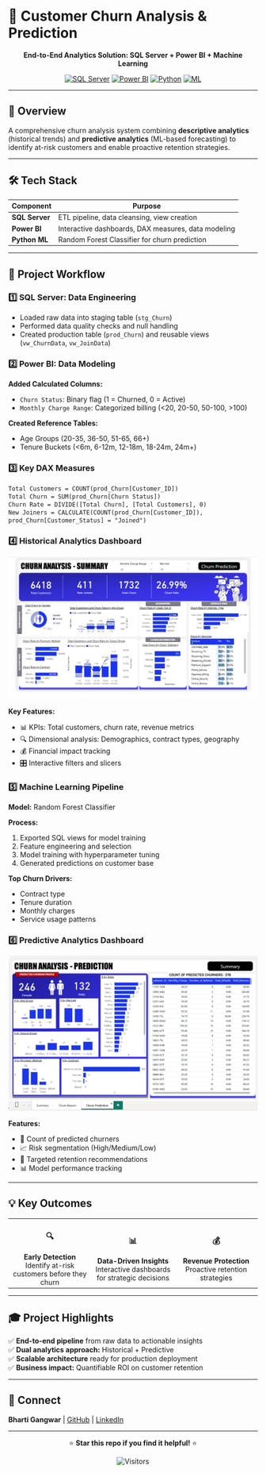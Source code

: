 # 🎯 Customer Churn Analysis & Prediction

<div align="center">

**End-to-End Analytics Solution: SQL Server + Power BI + Machine Learning**

[![SQL Server](https://img.shields.io/badge/SQL%20Server-CC2927?style=flat-square&logo=microsoft-sql-server&logoColor=white)](https://www.microsoft.com/sql-server)
[![Power BI](https://img.shields.io/badge/Power%20BI-F2C811?style=flat-square&logo=power-bi&logoColor=black)](https://powerbi.microsoft.com/)
[![Python](https://img.shields.io/badge/Python-3776AB?style=flat-square&logo=python&logoColor=white)](https://www.python.org/)
[![ML](https://img.shields.io/badge/Random%20Forest-00979D?style=flat-square)](https://scikit-learn.org/)

</div>

---

## 📖 Overview

A comprehensive churn analysis system combining **descriptive analytics** (historical trends) and **predictive analytics** (ML-based forecasting) to identify at-risk customers and enable proactive retention strategies.

---

## 🛠️ Tech Stack

| Component | Purpose |
|-----------|---------|
| **SQL Server** | ETL pipeline, data cleansing, view creation |
| **Power BI** | Interactive dashboards, DAX measures, data modeling |
| **Python ML** | Random Forest Classifier for churn prediction |

---

## 🚀 Project Workflow

### **1️⃣ SQL Server: Data Engineering**
- Loaded raw data into staging table (`stg_Churn`)
- Performed data quality checks and null handling
- Created production table (`prod_Churn`) and reusable views (`vw_ChurnData`, `vw_JoinData`)

### **2️⃣ Power BI: Data Modeling**
**Added Calculated Columns:**
- `Churn Status`: Binary flag (1 = Churned, 0 = Active)
- `Monthly Charge Range`: Categorized billing (<20, 20-50, 50-100, >100)

**Created Reference Tables:**
- Age Groups (20-35, 36-50, 51-65, 66+)
- Tenure Buckets (<6m, 6-12m, 12-18m, 18-24m, 24m+)

### **3️⃣ Key DAX Measures**

```dax
Total Customers = COUNT(prod_Churn[Customer_ID])
Total Churn = SUM(prod_Churn[Churn Status])
Churn Rate = DIVIDE([Total Churn], [Total Customers], 0)
New Joiners = CALCULATE(COUNT(prod_Churn[Customer_ID]), prod_Churn[Customer_Status] = "Joined")
```

### **4️⃣ Historical Analytics Dashboard**

<div align="center">

![Dashboard](https://github.com/BhartiGangwar/Churn-Analysis-Power-BI-Dashboard/blob/main/DemoScreenshot.png?raw=true)

</div>

**Key Features:**
- 📊 KPIs: Total customers, churn rate, revenue metrics
- 🔍 Dimensional analysis: Demographics, contract types, geography
- 💰 Financial impact tracking
- 🎛️ Interactive filters and slicers

### **5️⃣ Machine Learning Pipeline**

**Model:** Random Forest Classifier

**Process:**
1. Exported SQL views for model training
2. Feature engineering and selection
3. Model training with hyperparameter tuning
4. Generated predictions on customer base

**Top Churn Drivers:**
- Contract type
- Tenure duration
- Monthly charges
- Service usage patterns

### **6️⃣ Predictive Analytics Dashboard**

<div align="center">

![Prediction Dashboard](https://github.com/BhartiGangwar/Churn-Analysis-Power-BI-Dashboard/blob/main/ChurnAnalysis_prediction.png?raw=true)

</div>

**Features:**
- 🎯 Count of predicted churners
- 📈 Risk segmentation (High/Medium/Low)
- 💼 Targeted retention recommendations
- 📊 Model performance tracking

---

## 💡 Key Outcomes

<table>
<tr>
<td align="center" width="33%">
<h3>🔍</h3>
<b>Early Detection</b>
<br>Identify at-risk customers before they churn
</td>
<td align="center" width="33%">
<h3>📊</h3>
<b>Data-Driven Insights</b>
<br>Interactive dashboards for strategic decisions
</td>
<td align="center" width="33%">
<h3>💰</h3>
<b>Revenue Protection</b>
<br>Proactive retention strategies
</td>
</tr>
</table>

---

## 🎓 Project Highlights

✅ **End-to-end pipeline** from raw data to actionable insights  
✅ **Dual analytics approach:** Historical + Predictive  
✅ **Scalable architecture** ready for production deployment  
✅ **Business impact:** Quantifiable ROI on customer retention  

---

## 📧 Connect

**Bharti Gangwar** | [GitHub](https://github.com/BhartiGangwar) | [LinkedIn](https://www.linkedin.com/in/bhartigangwar)

---

<div align="center">

⭐ **Star this repo if you find it helpful!** ⭐

![Visitors](https://visitor-badge.laobi.icu/badge?page_id=BhartiGangwar.Churn-Analysis)

</div>








